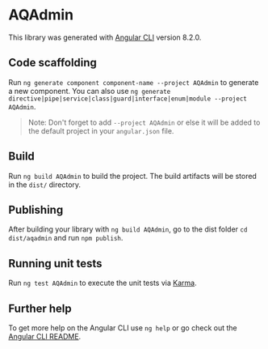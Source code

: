 # AQAdmin

This library was generated with [Angular CLI](https://github.com/angular/angular-cli) version 8.2.0.

## Code scaffolding

Run `ng generate component component-name --project AQAdmin` to generate a new component. You can also use `ng generate directive|pipe|service|class|guard|interface|enum|module --project AQAdmin`.
> Note: Don't forget to add `--project AQAdmin` or else it will be added to the default project in your `angular.json` file. 

## Build

Run `ng build AQAdmin` to build the project. The build artifacts will be stored in the `dist/` directory.

## Publishing

After building your library with `ng build AQAdmin`, go to the dist folder `cd dist/aqadmin` and run `npm publish`.

## Running unit tests

Run `ng test AQAdmin` to execute the unit tests via [Karma](https://karma-runner.github.io).

## Further help

To get more help on the Angular CLI use `ng help` or go check out the [Angular CLI README](https://github.com/angular/angular-cli/blob/master/README.md).
